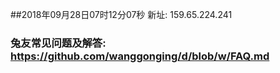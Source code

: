 ##2018年09月28日07时12分07秒 新址: 159.65.224.241
### 兔友常见问题及解答: https://github.com/wanggonging/d/blob/w/FAQ.md
